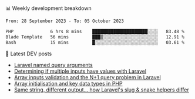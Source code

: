 📊 Weekly development breakdown
<!--START_SECTION:waka-->

```txt
From: 28 September 2023 - To: 05 October 2023

PHP              6 hrs 8 mins    █████████████████████░░░░   83.48 %
Blade Template   56 mins         ███▒░░░░░░░░░░░░░░░░░░░░░   12.91 %
Bash             15 mins         █░░░░░░░░░░░░░░░░░░░░░░░░   03.61 %
```

<!--END_SECTION:waka-->

📕 Latest DEV posts
<!-- BLOG-POST-LIST:START -->
- [Laravel named query arguments](https://dev.to/michaelvickersuk/laravel-named-query-arguments-28kd)
- [Determining if multiple inputs have values with Laravel](https://dev.to/michaelvickersuk/determining-if-multiple-inputs-have-values-with-laravel-km6)
- [Array inputs validation and the N+1 query problem in Laravel](https://dev.to/michaelvickersuk/array-inputs-validation-and-the-n1-query-problem-in-laravel-2agb)
- [Array initialisation and key data types in PHP](https://dev.to/michaelvickersuk/array-initialisation-and-key-data-types-in-php-1e5b)
- [Same string, different output... how Laravel&#39;s slug &amp; snake helpers differ](https://dev.to/michaelvickersuk/same-string-different-output-how-laravels-slug-snake-helpers-differ-1ccj)
<!-- BLOG-POST-LIST:END -->

